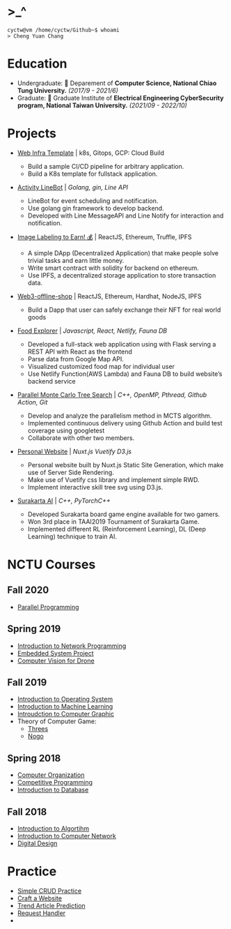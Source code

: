 # >_^
```bash=
cyctw@vm /home/cyctw/Github~$ whoami
> Cheng Yuan Chang
```
# Education
- Undergraduate: 🏫 Deparement of **Computer Science, National Chiao Tung University.** *(2017/9 - 2021/6)*
- Graduate: 🏫 Graduate Institute of **Electrical Engineering CyberSecurity program, National Taiwan University.** *(2021/09 - 2022/10)*
# Projects
- [Web Infra Template](https://github.com/CyCTW/web-infra-template) | k8s, Gitops, GCP: Cloud Build
  - Build a sample CI/CD pipeline for arbitrary application.
  - Build a K8s template for fullstack application.
- [Activity LineBot](https://github.com/CyCTW/Activity-bot) | *Golang, gin, Line API*
  - LineBot for event scheduling and notification.
  - Use golang gin framework to develop backend.
  - Developed with Line MessageAPI and Line Notify for interaction and notification.
- [Image Labeling to Earn! 💰](https://github.com/CyCTW/ImageLabel-DApp) | ReactJS, Ethereum, Truffle, IPFS
  - A simple DApp (Decentralized Application) that make people solve trivial tasks and earn little money.
  - Write smart contract with solidity for backend on ethereum.
  - Use IPFS, a decentralized storage application to store transaction data.
- [Web3-offline-shop](https://github.com/CyCTW/Web3-offline-shop) | ReactJS, Ethereum, Hardhat, NodeJS, IPFS
  - Build a Dapp that user can safely exchange their NFT for real world goods
  

- [Food Explorer](https://github.com/cyctw/FoodExplorer) | *Javascript, React, Netlify, Fauna DB*
  - Developed a full-stack web application using with Flask serving a REST API with React as the frontend
  - Parse data from Google Map API.
  - Visualized customized food map for individual user
  - Use Netlify Function(AWS Lambda) and Fauna DB to build website’s backend service
- [Parallel Monte Carlo Tree Search](https://github.com/cyctw/Parallel-MCTS) | *C++, OpenMP, Pthread, Github Action, Git*
  - Develop and analyze the parallelism method in MCTS algorithm.
  - Implemented continuous delivery using Github Action and build test coverage using googletest
  - Collaborate with other two members.
- [Personal Website](https://cyctw.github.io) | *Nuxt.js Vuetify D3.js*
  - Personal website built by Nuxt.js Static Site Generation, which make use of Server Side Rendering.
  - Make use of Vuetify css library and implement simple RWD.
  - Implement interactive skill tree svg using D3.js.
- [Surakarta AI](https://github.com/CyCTW/Surakarta-AI) | *C++, PyTorchC++*
  - Developed Surakarta board game engine available for two gamers. 
  - Won 3rd place in TAAI2019 Tournament of Surakarta Game.
  - Implemented different RL (Reinforcement Learning), DL (Deep Learning) technique to train AI.

# NCTU Courses
## Fall 2020
- [Parallel Programming](https://github.com/CyCTW/Parallel-Programming-Assignment)
## Spring 2019
- [Introduction to Network Programming](https://github.com/CyCTW/NCTU-Network-Programming)
- [Embedded System Project]()
- [Computer Vision for Drone](https://github.com/CyCTW/NCTU-Computer-Vision-for-Drone)
## Fall 2019
- [Introduction to Operating System](https://github.com/CyCTW/NCTU-Operating-System)
- [Introduction to Machine Learning](https://github.com/CyCTW/NCTU-Intro-to-Machine-Learning)
- [Introudction to Computer Graphic](https://github.com/CyCTW/NCTU-Computer-Graphic)
- Theory of Computer Game:
  - [Threes](https://github.com/CyCTW/THREES_)
  - [Nogo](https://github.com/CyCTW/G_G-Nogo)
## Spring 2018
- [Computer Organization](https://github.com/CyCTW/NCTU-Computer-Organization)
- [Competitive Programming](https://github.com/CyCTW/NCTU-Competitive-Programming)
- [Introduction to Database]()
## Fall 2018
- [Introduction to Algortihm](https://github.com/CyCTW/NCTU-Algorithms)
- [Introduction to Computer Network](https://github.com/CyCTW/NCTU-Computer-Network)
- [Digital Design](https://github.com/CyCTW/NCTU-Digital-Design)

# Practice
- [Simple CRUD Practice](https://github.com/CyCTW/SIMPLE_CRUD)
- [Craft a Website](https://github.com/CyCTW/WebCraft)
- [Trend Article Prediction](https://github.com/CyCTW/Trend-Article-Prediction)
- [Request Handler](https://github.com/CyCTW/Request_Handler)
- 
<!--
**CyCTW/CyCTW** is a ✨ _special_ ✨ repository because its `README.md` (this file) appears on your GitHub profile.

Here are some ideas to get you started:

- 🔭 I’m currently working on ...
- 🌱 I’m currently learning ...
- 👯 I’m looking to collaborate on ...
- 🤔 I’m looking for help with ...
- 💬 Ask me about ...
- 📫 How to reach me: ...
- 😄 Pronouns: ...
- ⚡ Fun fact: ...
-->
